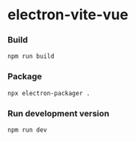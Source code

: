 # electron-vite-vue

### Build
`npm run build`

### Package

`npx electron-packager .`

### Run development version

`npm run dev`